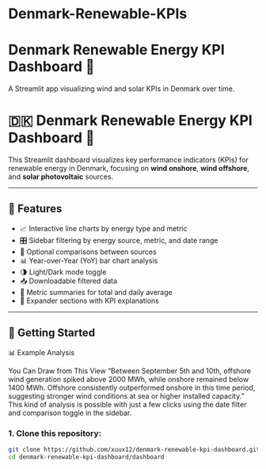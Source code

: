 # Denmark-Renewable-KPIs
# Denmark Renewable Energy KPI Dashboard 🌱

A Streamlit app visualizing wind and solar KPIs in Denmark over time.




# 🇩🇰 Denmark Renewable Energy KPI Dashboard 🌱

This Streamlit dashboard visualizes key performance indicators (KPIs) for renewable energy in Denmark,
focusing on **wind onshore**, **wind offshore**, and **solar photovoltaic** sources.

---

## 🚀 Features

- 📈 Interactive line charts by energy type and metric  
- 🎛️ Sidebar filtering by energy source, metric, and date range  
- 🔁 Optional comparisons between sources  
- 📊 Year-over-Year (YoY) bar chart analysis  
- 🌗 Light/Dark mode toggle  
- 📥 Downloadable filtered data  
- 🧾 Metric summaries for total and daily average  
- 💬 Expander sections with KPI explanations  

---

## 📂 Getting Started

📊 Example Analysis

You Can Draw from This View
“Between September 5th and 10th, offshore wind generation spiked above 2000 MWh, 
while onshore remained below 1400 MWh. Offshore consistently outperformed onshore in this time period,
suggesting stronger wind conditions at sea or higher installed capacity.”
This kind of analysis is possible with just a few clicks using the date filter and comparison toggle in the sidebar.

### 1. Clone this repository:

```bash
git clone https://github.com/xuux12/denmark-renewable-kpi-dashboard.git
cd denmark-renewable-kpi-dashboard/dashboard





